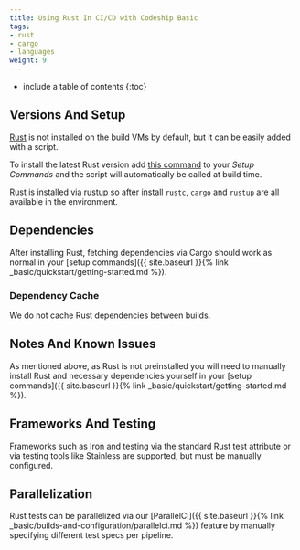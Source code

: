 ```yaml
---
title: Using Rust In CI/CD with Codeship Basic
tags:
- rust
- cargo
- languages
weight: 9
---
```


* include a table of contents
{:toc}

## Versions And Setup

[Rust](https://www.rust-lang.org/en-US) is not installed on the build VMs by default, but it can be easily added with a script.

To install the latest Rust version add [this command](https://github.com/codeship/scripts/blob/master/languages/rust.sh#L6) to your _Setup Commands_ and the script will automatically be called at build time.

Rust is installed via [rustup](https://github.com/rust-lang-nursery/rustup.rs) so after install `rustc`, `cargo` and `rustup` are all available in the environment.

## Dependencies

After installing Rust, fetching dependencies via Cargo should work as normal in your [setup commands]({{ site.baseurl }}{% link _basic/quickstart/getting-started.md %}).


### Dependency Cache

We do not cache Rust dependencies between builds.

## Notes And Known Issues

As mentioned above, as Rust is not preinstalled you will need to manually install Rust and necessary dependencies yourself in your [setup commands]({{ site.baseurl }}{% link _basic/quickstart/getting-started.md %}).

## Frameworks And Testing

Frameworks such as Iron and testing via the standard Rust test attribute or via testing tools like Stainless are supported, but must be manually configured.

## Parallelization

Rust tests can be parallelized via our [ParallelCI]({{ site.baseurl }}{% link _basic/builds-and-configuration/parallelci.md %}) feature by manually specifying different test specs per pipeline.
